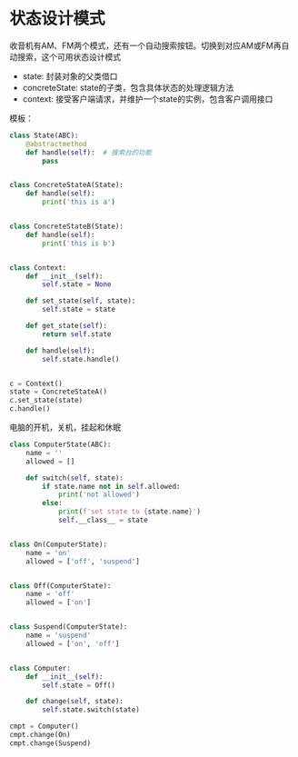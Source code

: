 # 状态设计模式

收音机有AM、FM两个模式，还有一个自动搜索按钮。切换到对应AM或FM再自动搜索，这个可用状态设计模式

* state: 封装对象的父类借口
* concreteState: state的子类，包含具体状态的处理逻辑方法
* context: 接受客户端请求，并维护一个state的实例，包含客户调用接口

模板：

```python
class State(ABC):
    @abstractmethod
    def handle(self):  # 搜索台的功能
        pass


class ConcreteStateA(State):
    def handle(self):
        print('this is a')


class ConcreteStateB(State):
    def handle(self):
        print('this is b')


class Context:
    def __init__(self):
        self.state = None

    def set_state(self, state):
        self.state = state

    def get_state(self):
        return self.state

    def handle(self):
        self.state.handle()


c = Context()
state = ConcreteStateA()
c.set_state(state)
c.handle()
```


电脑的开机，关机，挂起和休眠

```python
class ComputerState(ABC):
    name = ''
    allowed = []

    def switch(self, state):
        if state.name not in self.allowed:
            print('not allowed')
        else:
            print(f'set state to {state.name}')
            self.__class__ = state


class On(ComputerState):
    name = 'on'
    allowed = ['off', 'suspend']


class Off(ComputerState):
    name = 'off'
    allowed = ['on']


class Suspend(ComputerState):
    name = 'suspend'
    allowed = ['on', 'off']


class Computer:
    def __init__(self):
        self.state = Off()

    def change(self, state):
        self.state.switch(state)

cmpt = Computer()
cmpt.change(On)
cmpt.change(Suspend)
```
